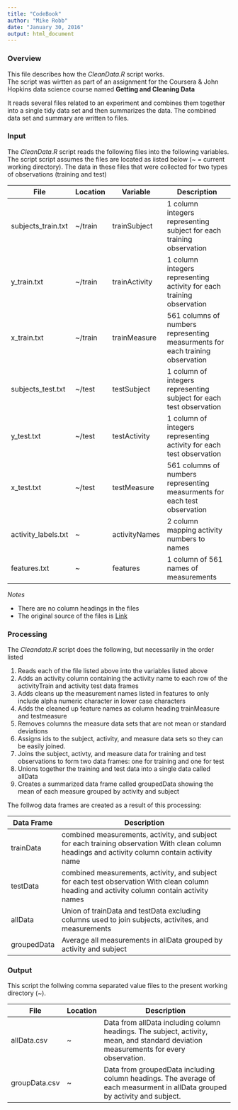 ```yaml
---
title: "CodeBook"
author: "Mike Robb"
date: "January 30, 2016"
output: html_document
---
```


### Overview
This file describes how the _CleanData.R_ script works.  
The script was wirtten as part of an assignment for the Coursera & John Hopkins data science course named **Getting and Cleaning Data**

It reads several files related to an experiment and combines them together into a single tidy
data set and then summarizes the data.  The combined data set and summary are written to files.

### Input
The _CleanData.R_ script reads the following files into the following variables.
The script script assumes the files are located as iisted below (~ = current working directory).
The data in these files that were collected for two types of observations (training and test)

File  | Location  | Variable  | Description   
---   | ---     | ---   | ---   
subjects_train.txt  | ~/train   | trainSubject | 1 column integers representing subject for each training observation  
y_train.txt   | ~/train   | trainActivity   | 1 column integers representing activity for each training observation  
x_train.txt   | ~/train   | trainMeasure    | 561 columns of numbers representing measurments for each training observation  
subjects_test.txt   | ~/test    | testSubject   | 1 column of integers representing subject for each test observation   
y_test.txt    | ~/test    | testActivity    | 1 column of integers representing activity for each test observation  
x_test.txt  | ~/test  | testMeasure   | 561 columns of numbers representing measurments for each test observation  
activity_labels.txt   | ~   | activityNames   | 2 column mapping activity numbers to names   
features.txt  | ~   | features  | 1 column of 561 names of measurements   

_Notes_   
 * There are no column headings in the files  
 * The original source of the files is [Link](https://d396qusza40orc.cloudfront.net/getdata%2Fprojectfiles%2FUCI%20HAR%20Dataset.zip)
 

### Processing
The _Cleandata.R_ script does the following, but necessarily in the order listed

1. Reads each of the file listed above into the variables listed above 
2. Adds an activity column containing the activity name to each row of the activityTrain and activity test data frames 
3. Adds cleans up the measurement names listed in features to only include alpha numeric character in lower case characters 
4. Adds the cleaned up feature names as column heading trainMeasure and testmeasure 
5. Removes columns the measure data sets that are not mean or standard deviations 
6. Assigns ids to the subject, activity, and measure data sets so they can be easily joined. 
7. Joins the subject, activty, and measure data for training and test observations to form two data frames: one for training and one for test 
8. Unions together the training and test data into a single data called allData 
9. Creates a summarized data frame called groupedData showing the mean of each measure grouped by activity and subject 

The follwog data frames are created as a result of this processing:

Data Frame  | Description
---   | ---   
trainData   | combined measurements, activity, and subject for each training observation With clean column headings and activity column contain activity name   
testData  | combined measurements, activity, and subject for each test observation With clean column heading  and activity column contain activity names  
allData   | Union of trainData and testData excluding columns used to join subjects, activites, and measurements  
groupedData | Average all measurements in allData grouped by activity and subject   

### Output  
This script the follwing comma separated value files to the present working directory (~).
 
File  | Location  | Description   
---   | ---   | ---
allData.csv   | ~   | Data from allData including column headings. The subject, activity, mean, and standard deviation measurements for every observation.  
groupData.csv | ~   | Data from groupedData including column headings.  The average of each measurment in allData grouped by activity and subject.  

